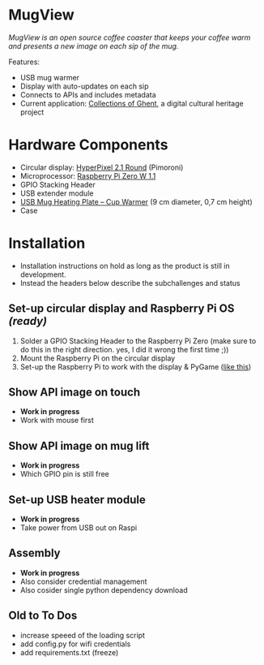# MugView
*MugView is an open source coffee coaster that keeps your coffee warm and presents a new image on each sip of the mug.*

Features:
- USB mug warmer
- Display with auto-updates on each sip
- Connects to APIs and includes metadata
- Current application: [Collections of Ghent](https://www.collections.gent/), a digital cultural heritage project 

# Hardware Components
- Circular display: [HyperPixel 2.1 Round](https://shop.pimoroni.com/products/hyperpixel-round?variant=39381081882707) (Pimoroni)
- Microprocessor: [Raspberry Pi Zero W 1.1](https://www.raspberrypi.com/products/raspberry-pi-zero-w/)
- GPIO Stacking Header
- USB extender module
- [USB Mug Heating Plate – Cup Warmer](https://www.bol.com/be/nl/p/techparadise-verwarmde-onderzetter-tot-85-c-warmhoudplaat-voor-mok-thee-koffie-mug-heating-plate-cup-warmer/9300000169548457/?s2a=&bltgh=lfB-BCTDYy4MYpod0p9Pgg.2_24_25.26.FeatureOption#productTitle) (9 cm diameter, 0,7 cm height)
- Case

# Installation
- Installation instructions on hold as long as the product is still in development.
- Instead the headers below describe the subchallenges and status

## Set-up circular display and Raspberry Pi OS *(ready)*
1. Solder a GPIO Stacking Header to the Raspberry Pi Zero (make sure to do this in the right direction. yes, I did it wrong the first time ;))
2. Mount the Raspberry Pi on the circular display
3. Set-up the Raspberry Pi to work with the display & PyGame ([like this](https://github.com/basbaccarne/HyperPixel2r_tests))

## Show API image on touch
- **Work in progress**
- Work with mouse first

## Show API image on mug lift
- **Work in progress**
- Which GPIO pin is still free
  
## Set-up USB heater module
- **Work in progress**
- Take power from USB out on Raspi
  
## Assembly
- **Work in progress**
- Also consider credential management
- Also cosider single python dependency download

## Old to To Dos
* increase speeed of the loading script
* add config.py for wifi credentials
* add requirements.txt (freeze)
